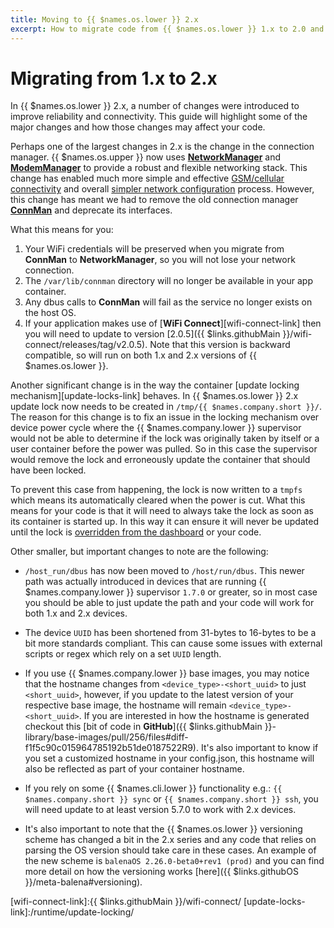 ```yaml
---
title: Moving to {{ $names.os.lower }} 2.x
excerpt: How to migrate code from {{ $names.os.lower }} 1.x to 2.0 and what to watch out for
---
```

# Migrating from 1.x to 2.x

In {{ $names.os.lower }} 2.x, a number of changes were introduced to improve reliability and connectivity. This guide will highlight some of the major changes and how those changes may affect your code.

Perhaps one of the largest changes in 2.x is the change in the connection manager. {{ $names.os.upper }} now uses [**NetworkManager**][networkmanager-link] and [**ModemManager**][modemmanager-link] to provide a robust and flexible networking stack. This change has enabled much more simple and effective [GSM/cellular connectivity](/deployment/network/2.0/#cellular-modem-setup) and overall [simpler network configuration](/deployment/network/2.0/#introduction) process. However, this change has meant we had to remove the old connection manager [**ConnMan**][connman-link] and deprecate its interfaces.

What this means for you:
1. Your WiFi credentials will be preserved when you migrate from **ConnMan** to **NetworkManager**, so you will not lose your network connection.
2. The `/var/lib/connman` directory will no longer be available in your app container.
3. Any dbus calls to **ConnMan** will fail as the service no longer exists on the host OS.
4. If your application makes use of [**WiFi Connect**][wifi-connect-link] then you will need to update to version [2.0.5]({{ $links.githubMain }}/wifi-connect/releases/tag/v2.0.5). Note that this version is backward compatible, so will run on both 1.x and 2.x versions of {{ $names.os.lower }}.

Another significant change is in the way the container [update locking mechanism][update-locks-link] behaves. In {{ $names.os.lower }} 2.x update lock now needs to be created in `/tmp/{{ $names.company.short }}/`. The reason for this change is to fix an issue in the locking mechanism over device power cycle where the {{ $names.company.lower }} supervisor would not be able to determine if the lock was originally taken by itself or a user container before the power was pulled. So in this case the supervisor would remove the lock and erroneously update the container that should have been locked.

To prevent this case from happening, the lock is now written to a `tmpfs` which means its automatically cleared when the power is cut. What this means for your code is that it will need to always take the lock as soon as its container is started up. In this way it can ensure it will never be updated until the lock is [overridden from the dashboard](/learn/manage/actions/#update-locking) or your code.

Other smaller, but important changes to note are the following:
- `/host_run/dbus` has now been moved to `/host/run/dbus`. This newer path was actually introduced in devices that are running {{ $names.company.lower }} supervisor `1.7.0` or greater, so in most case you should be able to just update the path and your code will work for both 1.x and 2.x devices.

- The device `UUID` has been shortened from 31-bytes to 16-bytes to be a bit more standards compliant. This can cause some issues with external scripts or regex which rely on a set `UUID` length.

- If you use {{ $names.company.lower }} base images, you may notice that the hostname changes from `<device_type>-<short_uuid>` to just `<short_uuid>`, however, if you update to the latest version of your respective base image, the hostname will remain `<device_type>-<short_uuid>`. If you are interested in how the hostname is generated checkout this [bit of code in **GitHub**]({{ $links.githubMain }}-library/base-images/pull/256/files#diff-f1f5c90c015964785192b51de0187522R9). It's also important to know if you set a customized hostname in your config.json, this hostname will also be reflected as part of your container hostname.

- If you rely on some {{ $names.cli.lower }} functionality e.g.: `{{ $names.company.short }} sync` or `{{ $names.company.short }} ssh`, you will need update to at least version 5.7.0 to work with 2.x devices.

- It's also important to note that the {{ $names.os.lower }} versioning scheme has changed a bit in the 2.x series and any code that relies on parsing the OS version should take care in these cases. An example of the new scheme is `balenaOS 2.26.0-beta0+rev1 (prod)` and you can find more detail on how the versioning works [here]({{ $links.githubOS }}/meta-balena#versioning).


<!-- links -->
[connman-link]:https://01.org/connman
[networkmanager-link]:https://developer.gnome.org/NetworkManager/
[modemmanager-link]:https://www.freedesktop.org/wiki/Software/ModemManager/
[wifi-connect-link]:{{ $links.githubMain }}/wifi-connect/
[update-locks-link]:/runtime/update-locking/
